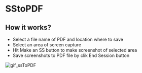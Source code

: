 # SStoPDF

## How it works?

* Select a file name of PDF and location where to save
* Select an area of screen capture
* Hit Make an SS button to make screenshot of selected area
* Save screenshots to PDF file by clik End Session button


![gif_ssToPDF](https://user-images.githubusercontent.com/61982713/147781149-d3f906c6-6646-4728-b907-dab8bbce0d73.gif)
